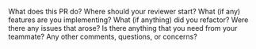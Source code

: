 What does this PR do?
Where should your reviewer start?
What (if any) features are you implementing?
What (if anything) did you refactor?
Were there any issues that arose?
Is there anything that you need from your teammate?
Any other comments, questions, or concerns?